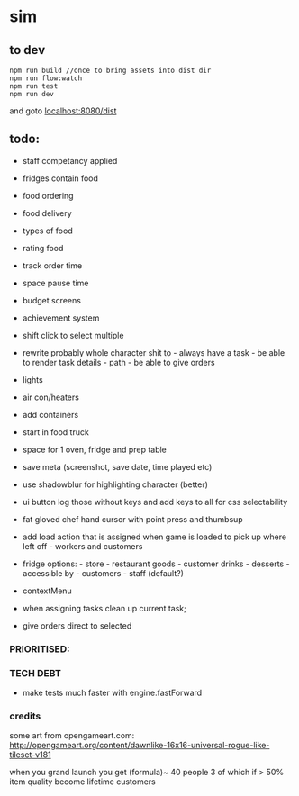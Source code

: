 # sim

## to dev

```
npm run build //once to bring assets into dist dir
npm run flow:watch
npm run test
npm run dev
```
and goto [localhost:8080/dist](http://localhost:8080/dist)


## todo:

 - staff competancy applied
 - fridges contain food
 - food ordering
 - food delivery
 - types of food
 - rating food
 - track order time
 - space pause time
 - budget screens
 - achievement system
 - shift click to select multiple
 - rewrite probably whole character shit to 
		- always have a task
		- be able to render task details
			- path
		- be able to give orders

 - lights 
 - air con/heaters
 - add containers

 - start in food truck
 - space for 1 oven, fridge and prep table
 - save meta (screenshot, save date, time played etc)
 - use shadowblur for highlighting character (better)

 - ui button log those without keys and add keys to all for css selectability

 - fat gloved chef hand cursor with point press and thumbsup

 - add load action that is assigned when game is loaded to pick up where left off
		- workers and customers

- fridge options:
		- store 
			- restaurant goods
			- customer drinks
			- desserts
		- accessible by
			- customers
			- staff (default?)
 - contextMenu
 - when assigning tasks clean up current task;
 - give orders direct to selected

### PRIORITISED:
 

### TECH DEBT

 - make tests much faster with engine.fastForward

### credits

some art from opengameart.com:
http://opengameart.org/content/dawnlike-16x16-universal-rogue-like-tileset-v181


when you grand launch you get (formula)~ 40 people 
3 of which if > 50% item quality become lifetime customers
